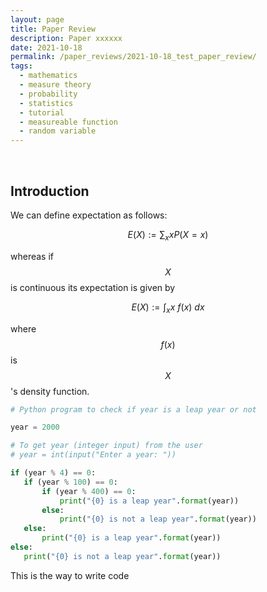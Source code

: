 ```yaml
---
layout: page
title: Paper Review
description: Paper xxxxxx
date: 2021-10-18
permalink: /paper_reviews/2021-10-18_test_paper_review/
tags:
  - mathematics
  - measure theory
  - probability
  - statistics
  - tutorial
  - measureable function
  - random variable
---
```


<br />

Introduction
-----

We can define expectation as follows:

$$E(X) := \sum_x xP(X=x)$$  

whereas if $$X$$ is continuous its expectation is given by    

$$E(X) := \int_x x \ f(x) \ dx$$

where $$f(x)$$ is $$X$$'s density function. 



```python
# Python program to check if year is a leap year or not

year = 2000

# To get year (integer input) from the user
# year = int(input("Enter a year: "))

if (year % 4) == 0:
   if (year % 100) == 0:
       if (year % 400) == 0:
           print("{0} is a leap year".format(year))
       else:
           print("{0} is not a leap year".format(year))
   else:
       print("{0} is a leap year".format(year))
else:
   print("{0} is not a leap year".format(year))
```





This is the way to write code